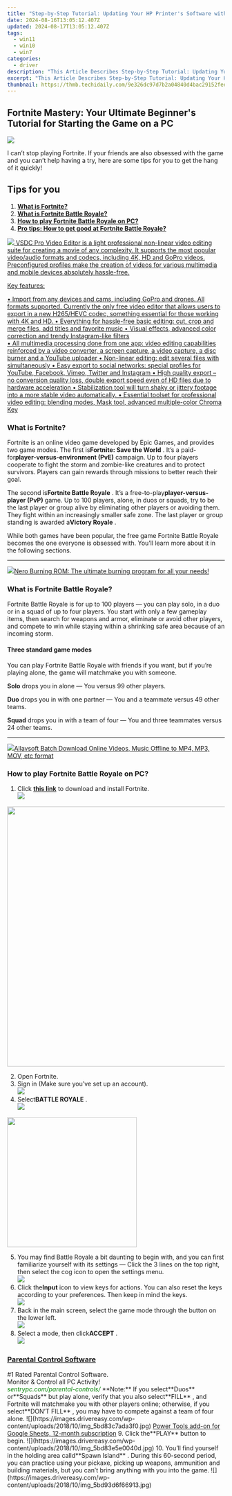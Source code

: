 ```yaml
---
title: "Step-by-Step Tutorial: Updating Your HP Printer's Software with Windows N Operating System"
date: 2024-08-16T13:05:12.407Z
updated: 2024-08-17T13:05:12.407Z
tags:
  - win11
  - win10
  - win7
categories:
  - driver
description: "This Article Describes Step-by-Step Tutorial: Updating Your HP Printer's Software with Windows N Operating System"
excerpt: "This Article Describes Step-by-Step Tutorial: Updating Your HP Printer's Software with Windows N Operating System"
thumbnail: https://thmb.techidaily.com/9e326dc97d7b2a04840d4bac29152fee0a09ec2e5c8519728e8db299bf3f1234.jpg
---
```


## Fortnite Mastery: Your Ultimate Beginner's Tutorial for Starting the Game on a PC

![](https://images.drivereasy.com/wp-content/uploads/2018/10/img_5bd814abd1162.jpg)

 I can’t stop playing Fortnite. If your friends are also obsessed with the game and you can’t help having a try, here are some tips for you to get the hang of it quickly!

## Tips for you

1. **[What is Fortnite?](https://tools.techidaily.com/drivereasy/download/)**
2. [**What is Fortnite Battle Royale?**](https://tools.techidaily.com/drivereasy/download/)
3. **[How to play Fortnite Battle Royale on PC?](https://tools.techidaily.com/drivereasy/download/)**
4. [**Pro tips: How to get good at Fortnite Battle Royale?**](https://tools.techidaily.com/drivereasy/download/)

<!-- affiliate ads begin -->
<a href="https://secure.2checkout.com/order/checkout.php?PRODS=4693127&QTY=1&AFFILIATE=108875&CART=1"><img src="https://www.videosoftdev.com/images/video_editor/screenshots/1.jpg" border="0">
VSDC Pro Video Editor is a light professional non-linear video editing suite for creating a movie of any complexity. It supports the most popular video/audio formats and codecs, including 4K, HD and GoPro videos. Preconfigured profiles make the creation of videos for various multimedia and mobile devices absolutely hassle-free.

Key features:

•	Import from any devices and cams, including GoPro and drones. All formats supported. Сurrently the only free video editor that allows users to export in a new H265/HEVC codec, something essential for those working with 4K and HD.
•	Everything for hassle-free basic editing: cut, crop and merge files, add titles and favorite music
•	Visual effects, advanced color correction and trendy Instagram-like filters   
•	All multimedia processing done from one app: video editing capabilities reinforced by  a video converter, a screen capture, a video capture, a disc burner and a YouTube uploader
•	Non-linear editing: edit several files with simultaneously 
•	Easy export to social networks: special profiles for YouTube, Facebook, Vimeo, Twitter and Instagram
•	High quality export – no conversion quality loss, double export speed even of HD files due to hardware acceleration
•	Stabilization tool will turn shaky or jittery footage into a more stable video automatically. 
•	Essential toolset for professional video editing: blending modes, Mask tool, advanced multiple-color Chroma Key  
</a>
<!-- affiliate ads end -->
### What is Fortnite?

 Fortnite is an online video game developed by Epic Games, and provides two game modes. The first is**Fortnite: Save the World** . It’s a paid-for**player-versus-environment (PvE)** campaign. Up to four players cooperate to fight the storm and zombie-like creatures and to protect survivors. Players can gain rewards through missions to better reach their goal.

 The second is**Fortnite Battle Royale** . It’s a free-to-play**player-versus-player (PvP)** game. Up to 100 players, alone, in duos or squads, try to be the last player or group alive by eliminating other players or avoiding them. They fight within an increasingly smaller safe zone. The last player or group standing is awarded a**Victory Royale** .

 While both games have been popular, the free game Fortnite Battle Royale becomes the one everyone is obsessed with. You’ll learn more about it in the following sections.

---

<!-- affiliate ads begin -->
<a href="https://store.nero.com/order/checkout.php?PRODS=39694080&QTY=1&AFFILIATE=108875&CART=1"><img src="http://cdnwww.nero.com/nero-com-wAssets/img/banners/2023/nbr/fire/Screenshot_1red_gb.jpg" border="0">Nero Burning ROM:
The ultimate burning program for all your needs!</a>
<!-- affiliate ads end -->
### What is Fortnite Battle Royale?

 Fortnite Battle Royale is for up to 100 players — you can play solo, in a duo or in a squad of up to four players. You start with only a few gameplay items, then search for weapons and armor, eliminate or avoid other players, and compete to win while staying within a shrinking safe area because of an incoming storm.

#### **Three standard game modes**

 You can play Fortnite Battle Royale with friends if you want, but if you’re playing alone, the game will matchmake you with someone.

**Solo**  drops you in alone — You versus 99 other players.

**Duo**  drops you in with one partner — You and a teammate versus 49 other teams.

**Squad** drops you in with a team of four — You and three teammates versus 24 other teams.

---

<!-- affiliate ads begin -->
<a href="https://secure.2checkout.com/order/checkout.php?PRODS=4631056&QTY=1&AFFILIATE=108875&CART=1"><img src="https://secure.avangate.com/images/merchant/997e65474a248252883b485717f7d098/products/buy-windows.png" border="0">Allavsoft Batch Download Online Videos, Music Offline to MP4, MP3, MOV, etc format </a>
<!-- affiliate ads end -->
### How to play Fortnite Battle Royale on PC?

1. Click **[this link](https://www.epicgames.com/fortnite/en-US/download?sessionInvalidated=true)**  to download and install Fortnite.  
![](https://images.drivereasy.com/wp-content/uploads/2018/10/img_5bd824ec12d74.jpg)
<!-- affiliate ads begin -->
<a href="https://appsumo.8odi.net/c/5597632/2087484/7443" target="_top" id="2087484"><img src="//a.impactradius-go.com/display-ad/7443-2087484" border="0" alt="" width="1200" height="600"/></a><img height="0" width="0" src="https://appsumo.8odi.net/i/5597632/2087484/7443" style="position:absolute;visibility:hidden;" border="0" />
<!-- affiliate ads end -->
2. Open Fortnite.
3. Sign in (Make sure you’ve set up an account).  
![](https://images.drivereasy.com/wp-content/uploads/2018/10/img_5bd82a6c62500.jpg)
4. Select**BATTLE ROYALE** .  
![](https://images.drivereasy.com/wp-content/uploads/2018/10/img_5bd82d5471bac.jpg)
<!-- affiliate ads begin -->
<a href="https://natural-cycles.sjv.io/c/5597632/2072199/17885" target="_top" id="2072199"><img src="//a.impactradius-go.com/display-ad/17885-2072199" border="0" alt="" width="300" height="300"/></a><img height="0" width="0" src="https://imp.pxf.io/i/5597632/2072199/17885" style="position:absolute;visibility:hidden;" border="0" />
<!-- affiliate ads end -->
5. You may find Battle Royale a bit daunting to begin with, and you can first familiarize yourself with its settings — Click the 3 lines on the top right, then select the cog icon to open the settings menu.  
![](https://images.drivereasy.com/wp-content/uploads/2018/10/img_5bd8329869963.jpg)
6. Click the**Input** icon to view keys for actions. You can also reset the keys according to your preferences. Then keep in mind the keys.  
![](https://images.drivereasy.com/wp-content/uploads/2018/10/img_5bd832210f928.jpg)
7. Back in the main screen, select the game mode through the button on the lower left.  
![](https://images.drivereasy.com/wp-content/uploads/2018/10/img_5bd8394bf277f.jpg)
8. Select a mode, then click**ACCEPT** .  
![](https://images.drivereasy.com/wp-content/uploads/2018/10/img_5bd83ada51ab1.jpg)  
<!-- affiliate ads begin -->
<h3 id="200610"><a href="https://sentrypc.7eer.net/c/5597632/200610/3022">Parental Control Software</a></h3>
<span class="text-ad-content">
	#1 Rated Parental Control Software.<br/>
	Monitor & Control all PC Activity!<br/>
		<cite style="color:green">sentrypc.com/parental-controls/</cite>
	</span><img height="0" width="0" src="https://sentrypc.7eer.net/i/5597632/200610/3022" style="position:absolute;visibility:hidden;" border="0" />
<!-- affiliate ads end -->
**Note:** If you select**Duos** or**Squads** but play alone, verify that you also select**FILL** , and Fortnite will matchmake you with other players online; otherwise, if you select**DON’T FILL** , you may have to compete against a team of four alone.  
![](https://images.drivereasy.com/wp-content/uploads/2018/10/img_5bd83c7ada3f0.jpg)
<!-- affiliate ads begin -->
<a href="https://secure.2checkout.com/order/checkout.php?PRODS=4721564&QTY=1&AFFILIATE=108875&CART=1">Power Tools add-on for Google Sheets, 12-month subscription</a>
<!-- affiliate ads end -->
9. Click the**PLAY** button to begin.  
![](https://images.drivereasy.com/wp-content/uploads/2018/10/img_5bd83e5e0040d.jpg)
10. You’ll find yourself in the holding area calld**Spawn Island** . During this 60-second period, you can practice using your pickaxe, picking up weapons, ammunition and building materials, but you can’t bring anything with you into the game.  
![](https://images.drivereasy.com/wp-content/uploads/2018/10/img_5bd93d6f66913.jpg)
<!-- affiliate ads begin -->
<span id="1793213">
					<video width="1080" height="1620" style="cursor:pointer"
           poster="//a.impactradius-go.com/display-clicktoplayimage/1793213.jpeg"
           onclick="if(!this.playClicked){this.play();this.setAttribute('controls',true);this.playClicked=true;}">
	   <source src="//a.impactradius-go.com/display-ad/19135-1793213">
	   <img src="//a.impactradius-go.com/display-clicktoplayimage/1793213.jpeg" style="border: none; height: 100%; width: 100%; object-fit: contain">
	</video>
	<div style="width:1080px;text-align:center"><a href="javascript:window.open(decodeURIComponent('https%3A%2F%2Ftinyland.pxf.io%2Fc%2F5597632%2F1793213%2F19135'), '_blank');void(0);">Click here</a></div>
</span>
<img height="0" width="0" src="https://imp.pxf.io/i/5597632/1793213/19135" style="position:absolute;visibility:hidden;" border="0" />
<!-- affiliate ads end -->
11. When the game fills up with 99 other players, you’ll automatically be on the**Battle Bus** . It flies in the air and transports you across the game’s map. It’ll let you know when you can jump down into the game.  
![](https://images.drivereasy.com/wp-content/uploads/2018/10/img_5bd93d4c46f1e.jpg)  
**Note:** When you’re skydiving, move your mouse and use movement controls (default: W, A, S, D keys) to head for**houses** . There’re usually treasure chests hidden inside.  
![](https://images.drivereasy.com/wp-content/uploads/2018/10/img_5bd94858cba7c.jpg)
<!-- affiliate ads begin -->
<a href="https://secure.2checkout.com/order/checkout.php?PRODS=4530091&QTY=1&AFFILIATE=108875&CART=1"><img src="https://www.pearlmountainsoft.com/n_img/product/cit_win/banScrn.jpg" border="0">CollageIt Pro</a>
<!-- affiliate ads end -->
12. Once on the ground, keep an eye for**chests** , which contain weapons you’ll need, as well as ammunition and medical supplies like first aid kits, bandages, and shield potions.  
![](https://images.drivereasy.com/wp-content/uploads/2018/10/img_5bd94c9e1bd2d.jpg)  
 Meanwhile, use your**pickaxe** (the only weapon that you start out with) on any structures that you see (trees, houses, rocks, etc.) It’s an essential way to collect building materials. Since building materials don’t take up space in your backpack, you can grab as much as you like.  
**Note:** Remember to aim at the blue circle, which will speed up the damage.  
![](https://images.drivereasy.com/wp-content/uploads/2018/10/img_5bd94d52056f5.jpg)  
<!-- affiliate ads begin -->
<a href="https://shop.mondly.com/affiliate.php?ACCOUNT=ATISTUDI&AFFILIATE=108875&PATH=https%3A%2F%2Fwww.mondly.com%3FAFFILIATE%3D108875%26RESOURCE%3D%2BEducational%2B970x90%2B"><img src="https://secure.avangate.com/images/merchant/69c418c33ec2e1a4267fa9bb77fa1428/educational-970x90.gif" border="0"></a>
<!-- affiliate ads end -->
 If you find an opponent, you can either hide or quickly press key (displayed in the lower left corner) to use weapon and shoot the player.  
![](https://images.drivereasy.com/wp-content/uploads/2018/10/img_5bd94bd308fbd.jpg)  
 Some weapons are certainly better than others. When you’re struggling to decide whether or not to swap one weapon out for another, revert back to the color list below. It descends from weakest to strongest, with gold being the most powerful.

![](https://images.drivereasy.com/wp-content/uploads/2018/10/img_5bd95bd6d3175.jpg)

 Common — Uncommon — Rare — Epic — Legendary

* When you have enough building materials, you may also need to build defensive structures quickly, such as walls, ceilings, stairs, ramps, and doors. Press**Q** to enter**building mode** . Access your blueprint through one of your building slots (**F1 – F4** ), and you’ll see a projected image of what your structure will look like. Set it down in place by pressing the left mouse button.  
**F1** is used to build upright walls, usually as four-sided defences.  
![](https://images.drivereasy.com/wp-content/uploads/2018/10/img_5bd9549b833f5.jpg)  
<!-- affiliate ads begin -->
<a href="https://appsumo.8odi.net/c/5597632/2087394/7443" target="_top" id="2087394"><img src="//a.impactradius-go.com/display-ad/7443-2087394" border="0" alt="" width="1200" height="600"/></a><img height="0" width="0" src="https://appsumo.8odi.net/i/5597632/2087394/7443" style="position:absolute;visibility:hidden;" border="0" />
<!-- affiliate ads end -->
**F2** is used to build flat walls, which can be used as ceilings or floors.  
![](https://images.drivereasy.com/wp-content/uploads/2018/10/img_5bd95570a4028.jpg)  
<!-- affiliate ads begin -->
<a href="https://uperfect.sjv.io/c/5597632/1246754/15155" target="_top" id="1246754"><img src="//a.impactradius-go.com/display-ad/15155-1246754" border="0" alt="" width="600" height="600"/></a><img height="0" width="0" src="https://imp.pxf.io/i/5597632/1246754/15155" style="position:absolute;visibility:hidden;" border="0" />
<!-- affiliate ads end -->
**F3** is used to build stairs. They’re necessary for climbing up.  
![](https://images.drivereasy.com/wp-content/uploads/2018/10/img_5bd955e9807a3.jpg)  
<!-- affiliate ads begin -->
<a href="https://godlikehost.sjv.io/c/5597632/1920054/21774" target="_top" id="1920054"><img src="//a.impactradius-go.com/display-ad/21774-1920054" border="0" alt="" width="320" height="100"/></a><img height="0" width="0" src="https://imp.pxf.io/i/5597632/1920054/21774" style="position:absolute;visibility:hidden;" border="0" />
<!-- affiliate ads end -->
**F4** is used to build triangular cones. They can be used as shelters.  
![](https://images.drivereasy.com/wp-content/uploads/2018/10/img_5bd95687cab2c.jpg)  
 Then you can press**G** to edit your building structures.  
![](https://images.drivereasy.com/wp-content/uploads/2018/10/img_5bd957345965d.jpg)
* Once you’ve been playing for a few minutes, you’ll see an indicator pop up to let you know that the storm is shrinking. You can press**M** to get to your map and find a safe area, which is everything inside the circle. You can go through the storm, but doing so will affect your health and eventually eliminate you from the game.  
**Note:** The purple restricted area is enlarging, and the withe circle(the safe zone) is shrinking, forcing remaining players into smaller and smaller spaces, until only one player is left standing. If that play is you, you’ll get a Victory Royale!  
![](https://images.drivereasy.com/wp-content/uploads/2018/10/img_5bd9587c36338.jpg)  
 If you’re just getting started, your primary focus should be to learn how to do two things:**shoot and build** .
* If you are eliminated, you can continue watching the game from the perspective of the person who eliminated you from the game; or just quit out and start again. Doing the former may enable you to learn about what makes a better player.  
![](https://images.drivereasy.com/wp-content/uploads/2018/10/img_5bd941ca8ad7a.jpg)
<!-- affiliate ads begin -->
<a href="https://turbotech.pxf.io/c/5597632/1450763/17212" target="_top" id="1450763"><img src="//a.impactradius-go.com/display-ad/17212-1450763" border="0" alt="" width="2560" height="1440"/></a><img height="0" width="0" src="https://imp.pxf.io/i/5597632/1450763/17212" style="position:absolute;visibility:hidden;" border="0" />
<!-- affiliate ads end -->

---

### Pro tips: How to get good at Fortnite Battle Royale?

#### Pro tip 1: Play Fortnite Battle Royale a lot

 Practice makes perfect. Play the game a lot, and you’ll get better over time. Just like anything else in this world.

#### Pro tip 2: Play with headphones on

 With headphones on, you can hear the sound of footsteps (or, more likely, gunshots) and are able to figure out what direction opponents are coming from. It can be the difference between life and respawning in Fortnite. Knowing which direction players are coming from gives you valuable seconds to prepare, whether that’s switching to a shotgun or building a quick bit of cover.

#### Pro tip 3: Update your drivers

 When you have supportive devices, you should also verify you have up-to-date drivers for your mouse, keyboard, headset, etc.

 If you don’t have the time, patience or computer skills to update your drivers manually, you can do it automatically with **[Driver Easy](https://tools.techidaily.com/drivereasy/download/)**  .

 Driver Easy will automatically recognize your system and find the correct drivers for it. You don’t need to know exactly what system your computer is running, you don’t need to be troubled by the wrong driver you would be downloading, and you don’t need to worry about making a mistake when installing. Driver Easy handles it all.

1. **[Download](https://tools.techidaily.com/drivereasy/download/)**  and install Driver Easy.
2. Run Driver Easy and click**Scan Now** . Driver Easy will then scan your computer and detect any problem drivers.  
![](https://images.drivereasy.com/wp-content/uploads/2018/10/img_5bd9718c13fe0.jpg)
3. Click the**Update** button next to your device to automatically download the correct version of its driver, then you can manually install it (you can do this with the**FREE** version).  
 Or click**Update All** to automatically download and install the correct version of all the drivers that are missing or out of date on your system. (This requires the **[Pro version](https://tools.techidaily.com/drivereasy/download/)**  which comes with full support and a 30-day money back guarantee. You’ll be prompted to upgrade when you click Update All.)  
![](https://images.drivereasy.com/wp-content/uploads/2018/10/img_5bd971f327a28.jpg)  
 Note: If you need assistance, please contact Driver Easy’s support team at**<support@drivereasy.com>** .

 On the other hand, if you encounter any sound issue in Fortnite, you may find this article helpful: **[ Fortnite Mic Not Working \[Fixed\]](https://tools.techidaily.com/drivereasy/download/)**  .

---

 Now, it’s time to learn how to land, build and use your weapon but you will need time before becoming a true Fortnite ninja.

![](https://images.drivereasy.com/wp-content/uploads/2018/10/img_5bd83b4e36894-1024x576.jpg)

 If you have any question or suggestion, please feel free to leave a comment below.

 If you find this post helpful to you, please use our creator code:`**DRIVEREASY**` to support us so that we can continue to create more high-quality content. In connection with[Epic Games’ Support-A-Creator Program](https://www.epicgames.com/affiliate/en-US/overview) , we may receive a commission from certain in-game purchases.

* [Fortnite](https://tools.techidaily.com/drivereasy/download/)

<ins class="adsbygoogle"
     style="display:block"
     data-ad-format="autorelaxed"
     data-ad-client="ca-pub-7571918770474297"
     data-ad-slot="1223367746"></ins>



<ins class="adsbygoogle"
     style="display:block"
     data-ad-client="ca-pub-7571918770474297"
     data-ad-slot="8358498916"
     data-ad-format="auto"
     data-full-width-responsive="true"></ins>


